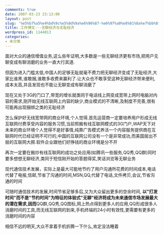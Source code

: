 ```yaml
---
comments: true
date: 2007-03-23 23:13:00
layout: post
slug: '%e5%b7%a5%e4%bd%9c%e5%8d%9a%e6%96%87-%e6%97%a0%e8%81%8a%e7%bb%8f%e6%b5%8e%e4%b8%8e%e6%97%a0%e8%80%bb%e7%bb%8f%e6%b5%8e'
title: 工作博文---无聊经济与无耻经济
wordpress_id: 1144013
categories:
- 未分类
---
```


面对大众的通信增值业务,这么些年证明,大多数是一些无聊经济更有市场,把用户无聊变成有聊消磨的业务一直大行其道.




但因为进入门槛太低,中国人的足够无耻就毫不费力把无聊经济变成了无耻经济,大家比谁黑,谁敢捆,谁敢多收费来赢利了.让大众也不敢享受这种无聊经济带来便利,成本太高,并且发现也不能让无聊变成有聊消磨了




现在又处于3G的门口了,带宽的增长就类同于电话线上网变成宽带上网时电脑对内容的需求,刚开始无线互联网上内容的缺少,商业模式的不清晰,及制度不完善,很有可能再出现捆绑之类的无耻经济




怎么保护好无线宽带网的商业环境,个人觉得,首先运营商一定要培养用户形成无线互联网付费享受内容的服务习惯,当前照搬有线互联网模式的3G门户,WAP天下对未来的商业环境个人觉得不是好事情,纯靠广告模式养活一个内容服务提供商在互联网时代已经证明不可行的,中国的互联网公司没有一个是非常成功,而美国层出不层的互联网大腭.软件企业跟他们好挣钱的商业环境是分不开




再次一定要在搬炒有线互联网的成功之处应用(如腾讯一些服务,QQ秀,QQ群)同时要多想想无聊经济,类同于短信刚开始的答题得奖,笑话浏览等无聊业务




现代通信技术发展，实际上是最大可能地节约了用户沟通所花费的时间成本,电话代替了电报,信邮,节省了沟通的时间,MSN,QQ,代替了电话,文件拷贝,会议,节省沟通的时间




可随时通信技术的发展,时间节省足够多后,又为大众留出更多的空余时间, **以"打发时间"而不是"节约时间"为特征的体验式"无聊"经济将成为未来通信市场发展最大的潜在需求,因而**QQ群,QQ秀,QQ图标,网上热点得到更多人的应用,QQ形成很多人消磨时间的工具,而无线互联网的到来,手机终端的24小时有效性,更需要有更多的消磨时间的内容




相信不远的明天,大众不拿着手机折腾一下什么,肯定没法睡着
